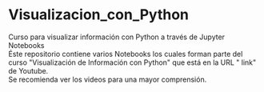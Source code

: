 # Visualizacion_con_Python
Curso para visualizar información con Python a través de Jupyter Notebooks
<br>
Éste repositorio contiene varios Notebooks los cuales forman parte del curso "Visualización de Información con Python"  que está en la URL " link" de Youtube.<br>
Se recomienda ver los videos para una mayor comprensión.
